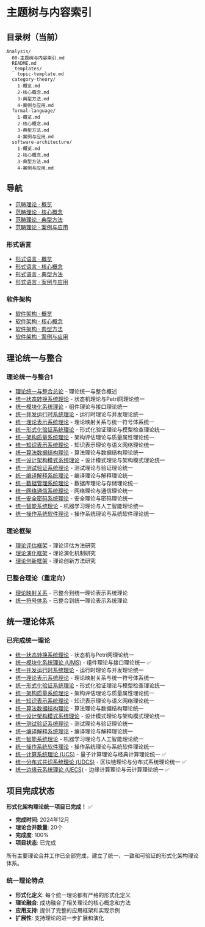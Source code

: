 # 主题树与内容索引

## 目录树（当前）

```text
Analysis/
  00-主题树与内容索引.md
  README.md
  _templates/
    topic-template.md
  category-theory/
    1-概览.md
    2-核心概念.md
    3-典型方法.md
    4-案例与应用.md
  formal-language/
    1-概览.md
    2-核心概念.md
    3-典型方法.md
    4-案例与应用.md
  software-architecture/
    1-概览.md
    2-核心概念.md
    3-典型方法.md
    4-案例与应用.md
```

## 导航

- [范畴理论 · 概览](./category-theory/1-概览.md)
- [范畴理论 · 核心概念](./category-theory/2-核心概念.md)
- [范畴理论 · 典型方法](./category-theory/3-典型方法.md)
- [范畴理论 · 案例与应用](./category-theory/4-案例与应用.md)

### 形式语言

- [形式语言 · 概览](./formal-language/1-概览.md)
- [形式语言 · 核心概念](./formal-language/2-核心概念.md)
- [形式语言 · 典型方法](./formal-language/3-典型方法.md)
- [形式语言 · 案例与应用](./formal-language/4-案例与应用.md)

### 软件架构

- [软件架构 · 概览](./software-architecture/1-概览.md)
- [软件架构 · 核心概念](./software-architecture/2-核心概念.md)
- [软件架构 · 典型方法](./software-architecture/3-典型方法.md)
- [软件架构 · 案例与应用](./software-architecture/4-案例与应用.md)

## 理论统一与整合

### 理论统一与整合1

- [理论统一与整合总论](07-理论统一与整合/00-理论统一与整合总论.md) - 理论统一与整合概述
- [统一状态转换系统理论](07-理论统一与整合/01-统一状态转换系统理论.md) - 状态机理论与Petri网理论统一
- [统一模块化系统理论](07-理论统一与整合/02-统一模块化系统理论.md) - 组件理论与接口理论统一
- [统一并发运行时系统理论](07-理论统一与整合/03-统一并发运行时系统理论.md) - 运行时理论与并发理论统一
- [统一理论表示系统理论](07-理论统一与整合/04-统一理论表示系统理论.md) - 理论映射关系与统一符号体系统一
- [统一形式化验证系统理论](07-理论统一与整合/05-统一形式化验证系统理论.md) - 形式化验证理论与模型检查理论统一
- [统一架构质量系统理论](07-理论统一与整合/06-统一架构质量系统理论.md) - 架构评估理论与质量属性理论统一
- [统一知识表示系统理论](07-理论统一与整合/07-统一知识表示系统理论.md) - 知识表示理论与语义网络理论统一
- [统一算法数据结构理论](07-理论统一与整合/10-统一算法数据结构理论.md) - 算法理论与数据结构理论统一
- [统一设计架构模式系统理论](07-理论统一与整合/11-统一设计架构模式系统理论.md) - 设计模式理论与架构模式理论统一
- [统一测试验证系统理论](07-理论统一与整合/12-统一测试验证系统理论.md) - 测试理论与验证理论统一
- [统一编译解释系统理论](07-理论统一与整合/13-统一编译解释系统理论.md) - 编译理论与解释理论统一
- [统一数据管理系统理论](07-理论统一与整合/14-统一数据管理系统理论.md) - 数据库理论与存储理论统一
- [统一网络通信系统理论](07-理论统一与整合/15-统一网络通信系统理论.md) - 网络理论与通信理论统一
- [统一安全密码系统理论](07-理论统一与整合/16-统一安全密码系统理论.md) - 安全理论与密码理论统一
- [统一智能系统理论](07-理论统一与整合/17-统一智能系统理论.md) - 机器学习理论与人工智能理论统一
- [统一操作系统软件理论](07-理论统一与整合/18-统一操作系统软件理论.md) - 操作系统理论与系统软件理论统一

### 理论框架

- [理论评估框架](07-理论统一与整合/05-理论评估框架.md) - 理论评估方法研究
- [理论演化框架](07-理论统一与整合/06-理论演化框架.md) - 理论演化机制研究
- [理论创新框架](07-理论统一与整合/07-理论创新框架.md) - 理论创新方法研究

### 已整合理论（重定向）

- [理论映射关系](07-理论统一与整合/01-理论映射关系.md) - 已整合到统一理论表示系统理论
- [统一符号体系](07-理论统一与整合/02-统一符号体系.md) - 已整合到统一理论表示系统理论

## 统一理论体系

### 已完成统一理论

- [统一状态转换系统理论](04-形式模型理论体系/00-形式模型理论统一总论.md) - 状态机与Petri网理论统一
- [统一模块化系统理论 (UMS)](04-软件架构理论体系/统一模块化系统理论.md) - 组件理论与接口理论统一 ✅
- [统一并发运行时系统理论](05-编程语言理论体系/07-统一并发运行时系统理论.md) - 运行时理论与并发理论统一
- [统一理论表示系统理论](07-理论统一与整合/08-统一理论表示系统理论.md) - 理论映射关系与统一符号体系统一
- [统一形式化验证系统理论](04-形式模型理论体系/09-统一形式化验证系统理论.md) - 形式化验证理论与模型检查理论统一
- [统一架构质量系统理论](04-软件架构理论体系/10-统一架构质量系统理论.md) - 架构评估理论与质量属性理论统一
- [统一知识表示系统理论](07-理论统一与整合/09-统一知识表示系统理论.md) - 知识表示理论与语义网络理论统一
- [统一算法数据结构理论](07-理论统一与整合/10-统一算法数据结构理论.md) - 算法理论与数据结构理论统一
- [统一设计架构模式系统理论](07-理论统一与整合/11-统一设计架构模式系统理论.md) - 设计模式理论与架构模式理论统一
- [统一测试验证系统理论](07-理论统一与整合/12-统一测试验证系统理论.md) - 测试理论与验证理论统一
- [统一编译解释系统理论](07-理论统一与整合/13-统一编译解释系统理论.md) - 编译理论与解释理论统一
- [统一智能系统理论](07-理论统一与整合/17-统一智能系统理论.md) - 机器学习理论与人工智能理论统一
- [统一操作系统软件理论](07-理论统一与整合/18-统一操作系统软件理论.md) - 操作系统理论与系统软件理论统一
- [统一计算系统理论 (UCS)](07-理论统一与整合/19-统一计算系统理论.md) - 量子计算理论与经典计算理论统一 ✅
- [统一分布式共识系统理论 (UDCS)](07-理论统一与整合/20-统一分布式共识系统理论.md) - 区块链理论与分布式系统理论统一 ✅
- [统一边缘云系统理论 (UECS)](07-理论统一与整合/21-统一边缘云系统理论.md) - 边缘计算理论与云计算理论统一 ✅

## 项目完成状态

**形式化架构理论统一项目已完成！** ✅

- **完成时间**: 2024年12月
- **理论合并数量**: 20个
- **完成度**: 100%
- **项目状态**: 已完成

所有主要理论合并工作已全部完成，建立了统一、一致和可验证的形式化架构理论体系。

### 统一理论特点

- **形式化定义**: 每个统一理论都有严格的形式化定义
- **理论融合**: 成功融合了相关理论的核心概念和方法
- **应用支持**: 提供了完整的应用框架和实现示例
- **扩展性**: 支持理论的进一步扩展和演化
